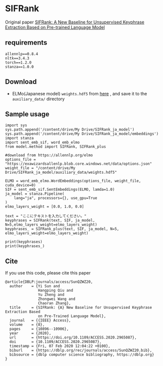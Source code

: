 # SIFRank
Original paper [SIFRank: A New Baseline for Unsupervised Keyphrase Extraction Based on Pre-trained Language Model](https://ieeexplore.ieee.org/document/8954611)

## requirements
```
allennlp==0.8.4
nltk==3.4.3
torch==1.2.0
stanza==1.0.0
```
## Download
* ELMo(Japanese model) ``weights.hdf5`` from [here](https://allennlp.org/elmo) , and save it to the ``auxiliary_data/`` directory

## Sample usage
```
import sys
sys.path.append('/content/drive/My Drive/SIFRank_ja_model')
sys.path.append('/content/drive/My Drive/SIFRank_ja_model/embeddings')
import stanza
import sent_emb_sif, word_emb_elmo
from model.method import SIFRank, SIFRank_plus

#download from https://allennlp.org/elmo
options_file = "https://exawizardsallenlp.blob.core.windows.net/data/options.json"
weight_file = "/content/drive/My Drive/SIFRank_ja_model/auxiliary_data/weights.hdf5"

ELMO = word_emb_elmo.WordEmbeddings(options_file, weight_file, cuda_device=0)
SIF = sent_emb_sif.SentEmbeddings(ELMO, lamda=1.0)
ja_model = stanza.Pipeline(
    lang="ja", processors={}, use_gpu=True
)
elmo_layers_weight = [0.0, 1.0, 0.0]

text = "ここにテキストを入力してください。"
keyphrases = SIFRank(text, SIF, ja_model, N=5,elmo_layers_weight=elmo_layers_weight)
keyphrases_ = SIFRank_plus(text, SIF, ja_model, N=5, elmo_layers_weight=elmo_layers_weight)

print(keyphrases)
print(keyphrases_)
```

## Cite
If you use this code, please cite this paper
```
@article{DBLP:journals/access/SunQZWZ20,
  author    = {Yi Sun and
               Hangping Qiu and
               Yu Zheng and
               Zhongwei Wang and
               Chaoran Zhang},
  title     = {SIFRank: {A} New Baseline for Unsupervised Keyphrase Extraction Based
               on Pre-Trained Language Model},
  journal   = {{IEEE} Access},
  volume    = {8},
  pages     = {10896--10906},
  year      = {2020},
  url       = {https://doi.org/10.1109/ACCESS.2020.2965087},
  doi       = {10.1109/ACCESS.2020.2965087},
  timestamp = {Fri, 07 Feb 2020 12:04:22 +0100},
  biburl    = {https://dblp.org/rec/journals/access/SunQZWZ20.bib},
  bibsource = {dblp computer science bibliography, https://dblp.org}
}
```
